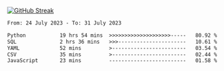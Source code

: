 [![GitHub Streak](https://streak-stats.demolab.com?user=renren-017&theme=sea&hide_border=true&background=DD272700)](https://git.io/streak-stats)

<!--START_SECTION:waka-->

```txt
From: 24 July 2023 - To: 31 July 2023

Python           19 hrs 54 mins  >>>>>>>>>>>>>>>>>>>>-----   80.92 %
SQL              2 hrs 36 mins   >>>----------------------   10.61 %
YAML             52 mins         >------------------------   03.54 %
CSV              35 mins         >------------------------   02.44 %
JavaScript       23 mins         -------------------------   01.58 %
```

<!--END_SECTION:waka-->
